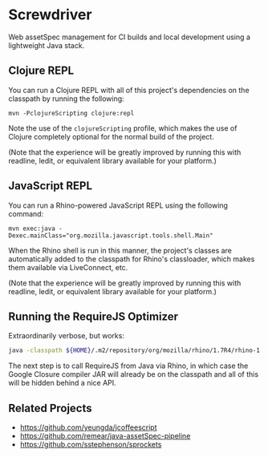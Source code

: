 # Screwdriver #

Web assetSpec management for CI builds and local development using a lightweight Java stack.

## Clojure REPL ##

You can run a Clojure REPL with all of this project's dependencies on the classpath by running the following:

```
mvn -PclojureScripting clojure:repl
```

Note the use of the `clojureScripting` profile, which makes the use of Clojure completely optional for the normal build of the project.

(Note that the experience will be greatly improved by running this with readline, ledit, or equivalent library available for your platform.)

## JavaScript REPL ##

You can run a Rhino-powered JavaScript REPL using the following command:

```
mvn exec:java -Dexec.mainClass="org.mozilla.javascript.tools.shell.Main"
```

When the Rhino shell is run in this manner, the project's classes are automatically added to the classpath for Rhino's classloader, which makes them available via LiveConnect, etc.

(Note that the experience will be greatly improved by running this with readline, ledit, or equivalent library available for your platform.)

## Running the RequireJS Optimizer ##

Extraordinarily verbose, but works:

```bash
java -classpath ${HOME}/.m2/repository/org/mozilla/rhino/1.7R4/rhino-1.7R4.jar:${HOME}/.m2/repository/com/google/guava/guava/10.0.1/guava-10.0.1.jar:${HOME}/.m2/repository/com/google/protobuf/protobuf-java/2.4.1/protobuf-java-2.4.1.jar:${HOME}/.m2/repository/com/google/javascript/closure-compiler/rr2079.1/closure-compiler-rr2079.1.jar: org.mozilla.javascript.tools.shell.Main src/main/resources/com/semperos/screwdriver/js/vendor/r-2.1.4.js -o src/test/resources/com/semperos/screwdriver/sample/hardcoded-build.js
```

The next step is to call RequireJS from Java via Rhino, in which case the Google Closure compiler JAR will already be on the classpath and all of this will be hidden behind a nice API.

## Related Projects ##

 * https://github.com/yeungda/jcoffeescript
 * https://github.com/remear/java-assetSpec-pipeline
 * https://github.com/sstephenson/sprockets
